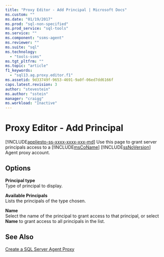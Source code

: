 ```yaml
---
title: "Proxy Editor - Add Principal | Microsoft Docs"
ms.custom: ""
ms.date: "01/19/2017"
ms.prod: "sql-non-specified"
ms.prod_service: "sql-tools"
ms.service: ""
ms.component: "ssms-agent"
ms.reviewer: ""
ms.suite: "sql"
ms.technology: 
  - "tools-ssms"
ms.tgt_pltfrm: ""
ms.topic: "article"
f1_keywords: 
  - "sql13.ag.proxy.editor.f1"
ms.assetid: 9d33749f-9653-4691-9a0f-06ed7dd6166f
caps.latest.revision: 3
author: "stevestein"
ms.author: "sstein"
manager: "craigg"
ms.workload: "Inactive"
---
```

# Proxy Editor - Add Principal
[!INCLUDE[appliesto-ss-xxxx-xxxx-xxx-md](../../includes/appliesto-ss-xxxx-xxxx-xxx-md.md)]
Use this page to grant server principals access to a [!INCLUDE[msCoName](../../includes/msconame_md.md)] [!INCLUDE[ssNoVersion](../../includes/ssnoversion_md.md)] Agent proxy account.  
  
## Options  
**Principal type**  
Type of principal to display.  
  
**Available Principals**  
Lists the principals of the type chosen.  
  
**Name**  
Select the name of the principal to grant access to that principal, or select **Name** to grant access to all principals in the list.  
  
## See Also  
[Create a SQL Server Agent Proxy](../../ssms/agent/create-a-sql-server-agent-proxy.md)  
  
